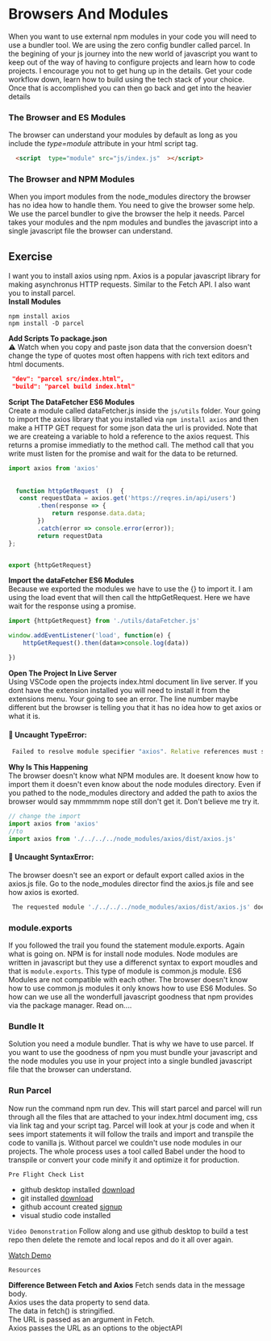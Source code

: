 # Browsers And Modules
When you want to use external npm modules in your code you will need to use a bundler tool. We are using the zero config bundler called parcel. In the begining of your js journey into the new world of javascript you want to keep out of the way of having to configure projects and learn how to code projects. I encourage you not to get hung up in the details. Get your code workflow down, learn how to build using the tech stack of your choice. Once that is accomplished you can then go back and get into the heavier details

### The Browser and ES Modules
The browser can understand your modules by default as long as you include the _type=module_ attribute in your html script tag.
```html
  <script  type="module" src="js/index.js"  ></script>
```

### The Browser and NPM Modules
When you import modules from the node_modules directory the browser has no idea how to handle them. You need to give the browser some help. We use the parcel bundler to give the browser the help it needs. Parcel takes your modules and the npm modules and bundles the javascript into a single javascript file the browser can understand.


## Exercise
I want you to install axios using npm. Axios is a popular javascript library for making asynchronus HTTP requests. Similar to the Fetch API. I also want you to install parcel.  
__Install Modules__
```
npm install axios
npm install -D parcel
```  
__Add Scripts To package.json__  
:warning: Watch when you copy and paste json data that the conversion doesn't change the type of quotes most often happens with rich text editors and html documents.
```json
 "dev": "parcel src/index.html",
 "build": "parcel build index.html"
```

__Script The  DataFetcher ES6 Modules__  
Create a module called dataFetcher.js inside the `js/utils` folder. Your going to import the axios library that you installed via  ```npm install axios``` and then make a HTTP GET request for some json data the url is provided. Note that we are createing a variable to hold a reference to the axios request. This returns a promise immediatly to the method call. The method call that you write must listen for the promise and wait for the data to be returned.
```js
import axios from 'axios'
 
  
  function httpGetRequest  ()  {
   const requestData = axios.get('https://reqres.in/api/users')
        .then(response => {
            return response.data.data;
        })
        .catch(error => console.error(error));
        return requestData
};


export {httpGetRequest}

```


__Import the dataFetcher ES6 Modules__  
Because we exported the modules we have to use the {} to import it. I am using the load event that will then call the httpGetRequest. Here we have wait for the response using a promise.

```js
import {httpGetRequest} from './utils/dataFetcher.js'

window.addEventListener('load', function(e) {
    httpGetRequest().then(data=>console.log(data))

})
```

__Open The Project In Live Server__  
Using VSCode open the projects index.html document lin live server. If you dont have the extension installed you will need to install it from the extensions menu. Your going to see an error. The line number maybe different but the browser is telling you that it has no idea how to get axios or what it is.  

#### :triangular_flag_on_post: Uncaught TypeError:
```js
 Failed to resolve module specifier "axios". Relative references must start with either "/", "./", or "../".
```  
__Why Is This Happening__   
The browser doesn't know what NPM modules are. It doesent know how to import them it doesn't even know about the node modules directory. Even if you pathed to the node_modules directory and added the path to axios the browser would say mmmmmm nope still don't get it. Don't believe me try it.
```js
// change the import
import axios from 'axios'
//to
import axios from './../../../node_modules/axios/dist/axios.js'
```   
#### :triangular_flag_on_post: Uncaught SyntaxError:
The browser doesn't see an export or default export called axios in the axios.js file. Go to the node_modules director find the axios.js file and see how axios is exorted.
```js
 The requested module './../../../node_modules/axios/dist/axios.js' does not provide an export named 'default'
```

### module.exports  
If you followed the trail you found the statement module.exports. Again what is going on. NPM is for install node modules. Node modules are written in javascript but they use a differenct syntax to export moudles and that is ```module.exports```. This type of module is common.js module. ES6 Modules are not compatible with each other. The browser doesn't know how to use common.js modules it only knows how to use ES6 Modules. So how can we use all the wonderfull javascript goodness that npm provides via the package manager. Read on....

### Bundle It  
Solution you need a module bundler. That is why we have to use parcel. If you want to use the goodness of npm you must bundle your javascript and the node modules you use in your project into a single bundled javascript file that the browser can understand.

### Run Parcel
Now run the command npm run dev. This will start parcel and parcel will run through all the files that are attached to your index.html document img, css via link tag and your script tag. Parcel will look at your js code and when it sees import statements it will follow the trails and import and transpile the code to vanilla js. Without parcel we couldn't use node modules in our projects. The whole process uses a tool called Babel under the hood to transpile or convert your code minify it and optimize it for production.








`Pre Flight Check List`  
- github desktop installed [download](https://desktop.github.com/)
- git installed [download](https://git-scm.com/)
- github account created [signup](https://github.com)
- visual studio code installed


`Video Demonstration`
Follow along and use github desktop to build a test repo then delete the remote and local repos and do it all over again.

[Watch Demo]()


 
 

`Resources` 

__Difference Between Fetch and Axios__
Fetch sends data in the message body.  
Axios uses the data property to send data.  
The data in fetch() is stringified.  
The URL is passed as an argument in Fetch.  
Axios passes the URL as an options to the objectAPI
